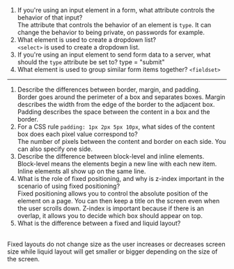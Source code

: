 1.  If you're using an input element in a form, what attribute controls the behavior of that input?
<br /> The attribute that controls the behavior of an element is `type`. It can change the behavior to being private, on passwords for example.
2.  What element is used to create a dropdown list?
<br /> `<select>` is used to create a dropdown list.
3.  If you're using an input element to send form data to a server, what should the `type` attribute be set to?
type = "submit"
4.  What element is used to group similar form items together?
`<fieldset>` <br/>

*****

1.  Describe the differences between border, margin, and padding.
<br />Border goes around the perimeter of a box and separates boxes. Margin describes the width from the edge of the border to the adjacent box. Padding describes the space between the content in a box and the border.
2.  For a CSS rule `padding: 1px 2px 5px 10px`, what sides of the content box does each pixel value correspond to?
<br /> The number of pixels between the content and border on each side. You can also specify one side.
3.  Describe the difference between block-level and inline elements.
<br /> Block-level means the elements begin a new line with each new item. Inline elements all show up on the same line.
4.  What is the role of fixed positioning, and why is z-index important in the scenario of using fixed positioning?
<br /> Fixed positioning allows you to control the absolute position of the element on a page. You can then keep a title on the screen even when the user scrolls down. Z-index is important because if there is an overlap, it allows you to decide which box should appear on top.
5.  What is the difference between a fixed and liquid layout?
<br />
Fixed layouts do not change size as the user increases or decreases screen size while liquid layout will get smaller or bigger depending on the size of the screen.
